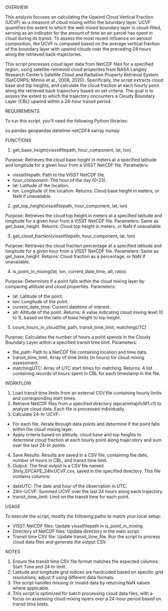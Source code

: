 OVERVIEW

This analysis focuses on calculating the Upwind Cloud Vertical Fraction (UCVF) as a measure of cloud mixing within the boundary layer. UCVF quantifies the extent to which the well-mixed boundary layer is cloud-filled, serving as an indicator for the amount of time an air parcel has spent in cloud during its transit. To assess the most recent influence on aerosol composition, the UCVF is computed based on the average vertical fraction of the boundary layer with upwind clouds over the preceding 24 hours along the retrieved back-trajectories.

This script processes cloud layer data from NetCDF files for a specified region, using satellite-retrieved cloud properties from NASA Langley Research Center’s Satellite Cloud and Radiation Property Retrieval System (SatCORPS; Minnis et al., 2008, 2020). Specifically, the script extracts cloud base and top heights, and calculate the cloud fraction at each hourly point along the retrieved back trajeoctory based on set criteria. The goal is to assess the extent to which the trajectory encounters a Cloudy Boundary Layer (CBL) upwind within a 24-hour transit period.


REQUIREMENTS

To run this script, you'll need the following Python libraries:

os
pandas
geopandas
datetime
netCDF4
xarray
numpy

FUNCTIONS

1. get_base_height(vissstfilepath, hour_component, lat, lon)
   
Purpose: Retrieves the cloud base height in meters at a specified latitude and longitude for a given hour from a VISST NetCDF file.
Parameters:
- vissstfilepath: Path to the VISST NetCDF file.
- hour_component: The hour of the day (0-23).
- lat: Latitude of the location.
- lon: Longitude of the location.
Returns: Cloud base height in meters, or NaN if unavailable.

2. get_top_height(vissstfilepath, hour_component, lat, lon)

Purpose: Retrieves the cloud top height in meters at a specified latitude and longitude for a given hour from a VISST NetCDF file.
Parameters: Same as get_base_height.
Returns: Cloud top height in meters, or NaN if unavailable.

3. get_cloud_fraction(vissstfilepath, hour_component, lat, lon)

Purpose: Retrieves the cloud fraction percentage at a specified latitude and longitude for a given hour from a VISST NetCDF file.
Parameters: Same as get_base_height.
Returns: Cloud fraction as a percentage, or NaN if unavailable.

4. is_point_in_mixing(lat, lon, current_date_time, alt, ratio)
   
Purpose: Determines if a point falls within the cloud mixing layer by comparing altitude and cloud properties.
Parameters:
- lat: Latitude of the point.
- lon: Longitude of the point.
- current_date_time: Current datetime of interest.
- alt: Altitude of the point.
Returns: A value indicating cloud mixing level (0 to 1), based on the ratio of base height to top height.

5. count_hours_in_cloud(file_path, transit_time_limit, matchingUTC)
   
Purpose: Calculates the number of hours a point spends in the Cloudy Boundary Layer within a specified transit time limit.
Parameters:
- file_path: Path to a NetCDF file containing location and time data.
- transit_time_limit: Array of time limits (in hours) for cloud mixing assessment.
- matchingUTC: Array of UTC start times for matching.
Returns: A list containing records of hours spent in CBL for each timestamp in the file.

WORKFLOW

1. Load transit time limits from an external CSV file containing hourly limits and corresponding start times.
2. Retrieve NetCDF files from a specified directory (epcarmtrajsfcM1.c1) to analyze cloud data. Each file is processed individually.
3. Calculate 24-hr UCVF:

- For each file, iterate through data points and determine if the point falls within the cloud mixing layer.
- Apply criteria based on altitude, cloud base and top heights to determine cloud fraction at each hourly point along trajecotory and sum over the last 24-hr points.

4. Save Results: Results are saved in a CSV file, containing the date, number of hours in CBL, and transit time limit.
5. Output: The final output is a CSV file named 3hrly_EPCAPE_24hrUCVF.csv, saved in the specified directory. This file contains columns:

- dateUTC: The date and hour of the observation in UTC.
- 24hr-UCVF: Summed UCVF over the last 24 hours along each trajectory.
- transit_time_limit: Limit on the transit time for each point.

USAGE

To execute the script, modify the following paths to match your local setup:

- VISST NetCDF files: Update vissstfilepath in is_point_in_mixing.
- Directory of NetCDF files: Update directory in the main script.
- Transit time CSV file: Update transit_time_file.
Run the script to process cloud data files and generate the output CSV.

NOTES
1. Ensure the transit time CSV file format matches the expected columns: Start Time and 24 hr limit.
2. Latitude and longitude grid indices are hardcoded based on specific grid resolutions; adjust if using different data formats.
3. The script handles missing or invalid data by returning NaN values where applicable.
4. This script is optimized for batch processing cloud data files, with a focus on assessing cloud mixing layers over a 24-hour period based on transit time limits.
